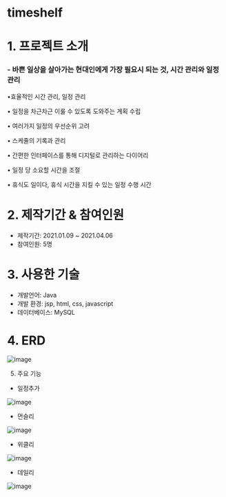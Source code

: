 # timeshelf
# 1. 프로젝트 소개
### - 바쁜 일상을 살아가는 현대인에게 가장 필요시 되는 것, 시간 관리와 일정 관리

•효율적인 시간 관리, 일정 관리

• 일정을 차근차근 이룰 수 있도록 도와주는 계획 수립

• 여러가지 일정의 우선순위 고려

• 스케줄의 기록과 관리

• 간편한 인터페이스를 통해 디지털로 관리하는 다이어리

• 일정 당 소요할 시간을 조절

• 휴식도 일이다, 휴식 시간을 지킬 수 있는 일정 수행 시간

# 2. 제작기간 & 참여인원
- 제작기간: 2021.01.09 ~ 2021.04.06
- 참여인원: 5명

# 3. 사용한 기술
- 개발언어: Java
- 개발 환경: jsp, html, css, javascript
- 데이터베이스: MySQL

# 4. ERD
![image](https://user-images.githubusercontent.com/109513458/223701864-232fc509-6616-450d-8353-74eb673a8124.png)

5. 주요 기능

- 일정추가

![image](https://user-images.githubusercontent.com/109513458/223701518-7c66a927-f22c-435b-ae11-54e780988bf9.png)

- 먼슬리

![image](https://user-images.githubusercontent.com/109513458/223701529-d76f4a71-ce7e-4395-9327-cb579ef9a013.png)

- 위클리

![image](https://user-images.githubusercontent.com/109513458/223701545-e825088b-ed4e-4087-8de8-5293bad62792.png)

- 데일리

![image](https://user-images.githubusercontent.com/109513458/223701559-987c4db2-b1c8-4d33-bfe5-320b57f4b0f7.png)



